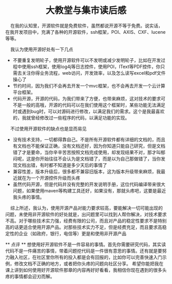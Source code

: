 <h1 align='center'>大教堂与集市读后感</h1>

<p>&nbsp;&nbsp;&nbsp;&nbsp;在我的认知里，开源软件就是免费软件，虽然都说开源不等于免费。说实话，在我开发项目中，充满了各种的开源软件，ssh框架，POI、AXIS、CXF、lucene等等。


</p>
<p>&nbsp;&nbsp;&nbsp;&nbsp;我认为使用开源好处有一下几点
<ul>
  <li>不要重复发明轮子，使用开源软件可以不发明或减少发明轮子，比如在开发过程中使用ssh框架，使用log4j等日志控件，使用POI，IText等PDF控件，你只需去关注你得业务流程，web访问，开发效率，以及怎么读写excel和pdf文件操心了</li>
  <li>节约时间，因为我们不会再去开发一个mvc框架，也不会再去开发一个云计算平台框架。</li>
  <li>代码开源，开源的代码，为我们带来了方便，也带来麻烦，这对技术的要求可不是一般的高哦，开源的代码可以在我们使用这个框架时，某些功能无法满足时或遇到bug时，可以对源码进行修改，以满足我们的需求。这个是我最喜欢的，我就曾经修改过一些程序的代码，以满足功能的实现。</li>
</ul>

</p>
<p>
&nbsp;&nbsp;&nbsp;&nbsp;不过使用开源软件的缺点也是显而易见
<ul>
  <li>没有技术支持，一切都得靠自己。不是所有开源软件都有详细的文档的，而且有文档也不能保证正确，没有文档还好，因为你知道只能自己研究，但是文档错了才是要命，当你辛辛苦苦按照文档完成使用，却发现结果不对，那才叫郁闷呢，这是你开始往往不会认为是文档错了，而是以为自己那做错了，当你发现文档出错，有时都不知道是多少天后的事情了</li>
  <li>兼容性差，版本升级后，很多都不兼容旧版本，这为版本升级带来麻烦，我最近就在为一个开源控件升级而头疼</li>
  <li>虽然代码开源，但是代码并没有完整的开发说明手册，这位代码编译带来很大问题，如果使用maven等构建工具还好，如果没有，那就头疼吧，这要是最近我头疼的事情。</li> 
</ul>

</p>
<p>
&nbsp;&nbsp;&nbsp;&nbsp;综上所述，我认为，使用开源产品对能力要求较高，要能解决一切可能出现的问题，未使用非开源软件的好处就是，出问题里可以找到人帮你解决，对技术要求不高。对于哪些技术实力强，经费有限的公司，而且对产品的稳定性要求不是特别高的话更适合使用开源产品。对那些技术实力不足，但是经费充足，而且要求高稳定性的企业（如政府，银行，电信等）更是和使用非开源产品

</p>

** 点评 ** 
想使用好开源软件不是一件容易的事情。首先你需要研究代码，其实读代码不是一件痛苦的事情，带着问题挖代码是一件很有意思的事情。还有就是要努力融入社区，在社区里你所有的投入都是会有回报的，比如你可以完善快速入门示例，修改文档不正确的地方，或者把你头疼的问题向社区分享。
希望你能把我在课上讲到如何使用好开源软件那章的内容再好好看看，我相信你现在遇到的很多头疼的事情都会迎刃而解。 
